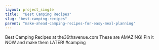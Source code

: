 ```yaml
---
layout: project_single
title:  "Best Camping Recipes"
slug: "best-camping-recipes"
parent: "make-ahead-camping-recipes-for-easy-meal-planning"
---
```

Best Camping Recipes at the36thavenue.com These are AMAZING! Pin it NOW and make them LATER! #camping